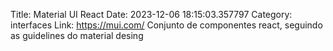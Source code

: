 Title: Material UI React
Date: 2023-12-06 18:15:03.357797
Category: interfaces
Link: https://mui.com/
Conjunto de componentes react, seguindo as guidelines do material desing
